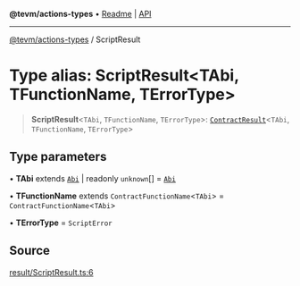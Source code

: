 **@tevm/actions-types** • [Readme](../README.md) \| [API](../globals.md)

***

[@tevm/actions-types](../README.md) / ScriptResult

# Type alias: ScriptResult\<TAbi, TFunctionName, TErrorType\>

> **ScriptResult**\<`TAbi`, `TFunctionName`, `TErrorType`\>: [`ContractResult`](ContractResult.md)\<`TAbi`, `TFunctionName`, `TErrorType`\>

## Type parameters

• **TAbi** extends [`Abi`](Abi.md) \| readonly `unknown`[] = [`Abi`](Abi.md)

• **TFunctionName** extends `ContractFunctionName`\<`TAbi`\> = `ContractFunctionName`\<`TAbi`\>

• **TErrorType** = `ScriptError`

## Source

[result/ScriptResult.ts:6](https://github.com/evmts/tevm-monorepo/blob/main/packages/actions-types/src/result/ScriptResult.ts#L6)
